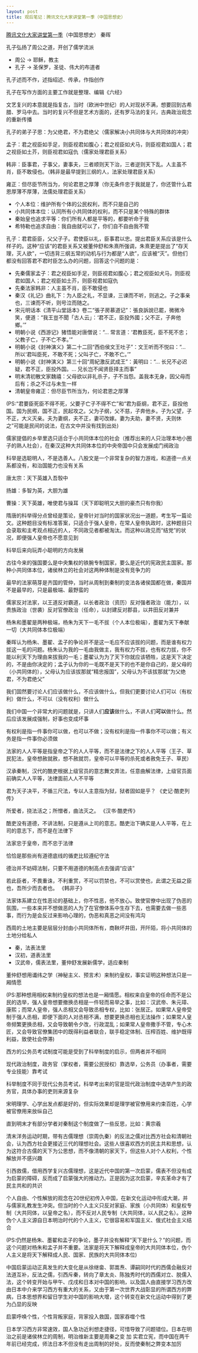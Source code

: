 ```yaml
---
layout: post
title: 观后笔记：腾讯文化大家讲堂第一季（中国思想史）
---
```


[腾讯文化大家讲堂第一季](http://v.qq.com/detail/2/29981.html)（中国思想史） 秦晖

孔子弘扬了周公之道，开创了儒学流派

* 周公 -> 耶稣，教主
* 孔子 -> 圣保罗，圣徒、伟大的布道者

孔子述而不作，述指绍述、传承，作指创作

孔子在写作方面的主要工作就是整理、编辑《六经》

文艺复兴的本意就是指复古，当时（欧洲中世纪）的人对现状不满，想要回到古希腊、罗马中去。当时的复兴不但是艺术方面的，还有罗马法的复兴，古典政治观念的重新传播

孔子的弟子子思：为父绝君，不为君绝父（儒家解决小共同体与大共同体的冲突）

孟子：君之视臣如手足，则臣视君如腹心；君之视臣如犬马，则臣视君如国人；君之视臣如土芥，则臣视君如寇仇（儒家处理君臣关系）

韩非：臣事君，子事父，妻事夫，三者顺则天下治，三者逆则天下乱。人主虽不肖，臣不敢侵也。（韩非是最早提到三纲的人，法家处理君臣关系）

雍正：但尽臣节所当为，何论君恩之厚薄（你无条件忠于我就是了，你还管什么君恩厚薄不厚薄，法儒处理君臣关系）

<!--more-->

* 个人本位：维护所有个体的公民权利，而不只是自己的
* 小共同体本位：认同所有小共同体的权利，而不只是某个特殊的群体
* 秦始皇也追求平等：你们所有人都是平等的，都要听命于我
* 希特勒也追求自由：我自由就可以了，你们自不自由我不管

孔子：君君臣臣，父父子子。君使臣以礼，臣事君以忠。提出君臣关系应该是什么样子的。这种“应该”的君臣关系又被董仲舒和朱熹所强调，朱熹更是提出了“存天理，灭人欲”，一切违背三纲五常的动机与行为都是“人欲”，应该被“灭”。但他们都没有回答君不君时臣怎么办的问题，回答这个问题的是：

* 先秦儒家孟子：君之视臣如手足，则臣视君如腹心；君之视臣如犬马，则臣视君如国人；君之视臣如土芥，则臣视君如寇仇
* 先秦法家韩非：人主虽不肖，臣不敢侵也
* 秦汉《礼记》曲礼下：为人臣之礼，不显谏，三谏而不听，则逃之。子之事亲也，三谏而不听，则号泣而随之。
* 宋元明话本《清平山堂話本》卷二“張子房慕道记”：張良訴說已罷，微微冷笑，便道：“我王豈不聞「古人云」：‘君不正，臣投外國；父不正，子奔他鄉。’”
* 明朝小说《西游记》猪悟能对唐僧说：“... 常言道：‘君教臣死，臣不死不忠；父教子亡，子不亡不孝。’”
* 明朝小说《封神演义》第二十二回“西伯侯文王吐子”：文王听而不悦曰：“... 所以‘君叫臣死，不敢不死；父叫子亡，不敢不亡。’”
* 明朝小说《封神演义》第三十回“周紀激反武成王”：黃明曰：“... 长兄不必迟疑，君不正，臣投外国。... 兄长岂不闻贤臣择主而事”
* 明末清初散文家魏禧：父母欲以非礼杀子，子不当怨。盖我本无身，因父母而后有；杀之不过与未生一样
* 清朝皇帝雍正：但尽臣节所当为，何论君恩之厚薄

(PS:“君要臣死臣不得不死，父要子亡子不得不亡”和“君为臣纲，君不正，臣投他国。国为民纲，国不正，民起攻之。父为子纲，父不慈，子奔他乡。子为父望，子不正，大义灭亲。夫为妻纲，夫不正，妻可改嫁。妻为夫助，妻不贤，夫则休之”可能是民间的说法，在古文中并没有找到出处)

儒家提倡的乡举里选只适合于小共同体本位的社会（推荐出来的人只治理本地小圈子的熟人社会），在秦汉这种大共同体本位的中央帝国中只会发展成门阀政治

科举是选聪明人，不是选善人。八股文是一个非常复杂的智力游戏，和道德一点关系都没有，和治国能力也没有关系

唐太宗：天下英雄入吾彀中

扬雄：多智为英，大胆为雄

曹操：天下英雄，唯使君与操耳（天下即聪明又大胆的豪杰只有你我）

隋唐的科举得分点曾经是策论，皇帝针对当时的国家状况出一道题，考生写一篇论文。这种题目没有标准答案，只适合于强人皇帝，在常人皇帝执政时，这种题目只会录取和主考观点相近的人，不同政见者都被淘汰。而这种以政见而“结党”的状况，即便强人皇帝也不愿意见到

科举后来向玩弄小聪明的方向发展

古往今来的强国要么是中央集权的铁腕专制国家，要么是近代的宪政民主国家。那种小共同体本位，诸侯林立的社会对这两种体制是没有竞争力的

最早的法家萌芽是齐国的管仲，当时从周制到秦制的变法各诸侯国都在做，秦国并不是最早的，只是最极端、最野蛮的

儒家反对法家，以王道反对霸道，以长者政治（资历）反对强者政治（能力），以贵族政治（世袭）反对官僚政治（任命），以封建反对郡县，以井田反对兼并

杨朱和墨翟是两种极端，杨朱为天下一毛不拔（个人本位极端），墨翟为天下奉献一切（大共同体本位极端）

秦晖认为杨朱、墨翟、孟子的争论并不是这一毛应不应该拔的问题，而是谁有权力拔这一毛的问题。杨朱认为我的一毛由我做主，我有权力不拔，也有权力拔，你不能以利天下为理由来拔我的一毛；墨翟认为为了天下你就应该牺牲，这是天下决定的，不是由你决定的；孟子认为你的一毛既不是天下的也不是你自己的，是父母的（小共同体的），父母认为应该拔那就“精忠报国”，父母认为不该拔那就“为父绝君，不为君绝父”

我们固然要讨论人们应该做什么，不应该做什么，但我们更要讨论人们可以（有权利）做什么，不可以（没有权利）做什么

我们中国一个非常大的问题就是，只讲人们**应该**做什么，不讲人们**可以**做什么。然后应该发展成强制，好事也变成坏事

有权利是指一件事你可以做，也可以不做；没有权利是指一件事你不可以做；有义务是指一件事你必须做

法家的人人平等是指皇帝之下的人人平等，而不是法律之下的人人平等（王子、草民犯法，皇帝想赦就赦，想不赦就罚，皇帝可以平等的杀死或者赦免王子、草民）

汉承秦制，汉代的酷吏根据上级官员的意志舞文弄法，任意曲解法律，上级官员面前确实人人平等，法律面前人人不平等

君为天子决平，不循三尺法，专以人主意指为狱，狱者固如是乎？ 《史记·酷吏列传》

所爱者，挠法活之；所憎者，曲法灭之。 《汉书·酷吏传》

酷吏没有道德，不讲法制，只是遵从上司的意志。酷吏治下确实是人人平等，在上司的意志下，而不是在法律下

法家忠于皇帝，而不忠于法律

恰恰是那些尚有道德底线的循吏比较遵纪守法

德治并不妨碍法制，只要不用道德的制高点去强调“应该”

若此臣者，不畏重诛，不利重赏，不可以罚禁也，不可以赏使也，此谓之无益之臣也，吾所少而去者也。 《韩非子》

法家体系建立在性恶论的基础上，你不性恶，他不放心。致使官僚中出现了伪恶的氛围，一些本来并不想做恶的人为了在官僚体系中生存下去，也需要去做一些恶事，而行为是会反过来影响心理的，伪恶和真恶之间没有鸿沟

西周的土地主要是层层分封由小共同体所有，商鞅坏井田，开阡陌，将小共同体的土地分给私人

* 秦，法表法里
* 汉初，道表法里
* 汉武帝，儒表法里，董仲舒发展新儒学，适应秦制

董仲舒想用谶纬之学（神秘主义、预言术）来制约皇权，事实证明这种想法只是一厢情愿

(PS:那种想用相权来制约皇权的想法也是一厢情愿。相权来自皇帝的任命而不是公民的选举，强人皇帝想要撤换丞相是一件轻而易举之事，比如：汉武帝、朱元璋、康熙；而常人皇帝，强人丞相又会导致丞相专权，比如：张居正。如果常人皇帝受制于强人丞相，即便下面的人对丞相不满，想要更换丞相也无法操作；如果常人皇帝频繁更换丞相，又会导致朝令夕改，行政混乱；如果常人皇帝撒手不管，专心木匠，又会导致官僚集团中的既得利益者联合，联手稳定体制、压榨百姓、维护既得利益，致使社会停滞)

西方的公务员考试制度可能是受到了科举制度的启示，但两者并不相同

现代政治制度，政务官（掌权者，需要公民授权）靠选举，公务员（办事者，需要专业技能）靠考试

科举制度不同于现代公务员考试，科举考出来的官是现代政治制度中选举产生的政务官，具体办事的吏则来源复杂

宋明理学、心学出发点都是好的，但实际效果却是理学被官僚用来约束百姓，心学被官僚用来放纵自己

直到明末才有部分学者对秦制这个制度做了一些反思，比如：黄宗羲

清末洋务运动时期，带有古儒理想（崇周仇秦）的反法之儒对比西方社会和清朝社会，认为西方社会更接近三代的理想社会。这些人很喜欢西方的民主共和思想，认为这符合古儒的天下为公思想，而不像清朝的家天下，但这些人对个人权利，个性解放并不感兴趣

引西救儒，借用西学复兴古儒理想，这是近代中国的第一次启蒙，儒表不但没有成为启蒙的障碍，反而成了启蒙强大的推动力。正是因为这次启蒙，辛亥革命才有了民主共和的共识

个人自由、个性解放的观念在20世纪初传入中国，在新文化运动中形成大潮，并与儒家礼教发生冲突。但当时的个人主义只反对家庭、家族（小共同体）和皇权专制（大共同体，以皇帝之名），而不反对人民专制（大共同体，以人民之名）。这种伪个人主义源自日本明治时代的个人主义，它很容易和军国主义、俄式社会主义结合

(PS:仍然是杨朱、墨翟和孟子的争论，墨子并没有解释“天下是什么？”的问题，而这个问题对杨朱和孟子并不重要。法家是将天下解释成皇帝的大共同体本位，伪个人主义是将天下解释成人民、国家、民族的大共同体本位)

中国启蒙运动正真发生的大变化是从徐继畲、郭嵩焘、谭嗣同时代的西儒会融反对法道互补，反法之儒，引西斥秦，转向了章太炎、陈独秀时代的西儒对立、脱儒入法，这个转变开始与甲午、戊戌和日本对中国的影响，以及国人由直接学习西方改由日本中介来学习西方有重大的关系，又由于第一次世界大战彰显的所谓西方的弊病，日本思想界和留日学生对中国的影响大增，这个转变在新文化运动中得到了更为凸显的反映

启蒙呼唤个性，个性背叛家庭，背家投入救国，国家吞噬个性

日本学习西方非常速效，国人急功近利想走捷径，可惜导致了问题错位。日本在明治之前是诸侯林立的周制，明治维新主要是周秦之变 加 实君立宪，而中国在两千年前已经完成，师法日本不但没有走出周制的好处，反而使秦制之弊变本加厉
